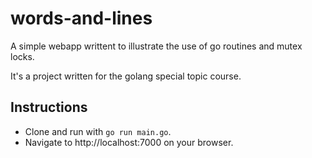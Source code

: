 # words-and-lines
A simple webapp writtent to illustrate the use of go routines and mutex locks.

It's a project written for the golang special topic course.
## Instructions
* Clone and run with `go run main.go`.
* Navigate to http://localhost:7000 on your browser.
